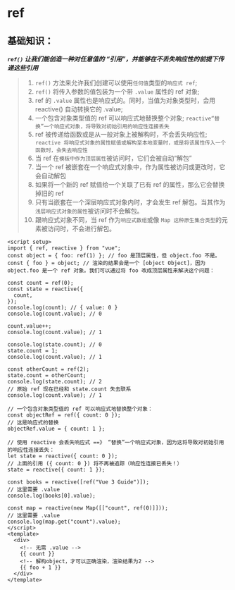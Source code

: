 # ref

## 基础知识：

**_`ref()` 让我们能创造一种对任意值的 “引用”，并能够在不丢失响应性的前提下传递这些引用_**

> 1. `ref()` 方法来允许我们创建可以使用`任何值`类型的`响应式 ref`;
> 2. `ref()` 将传入参数的值包装为一个带 `.value` 属性的 ref 对象;
> 3. ref 的 `.value` 属性也是响应式的。同时，当值为对象类型时，会用 reactive() 自动转换它的 .value;
> 4. 一个包含对象类型值的 ref 可以响应式地替换整个对象; `reactive“替换”一个响应式对象，将导致对初始引用的响应性连接丢失`
> 5. ref 被传递给函数或是从一般对象上被解构时，不会丢失响应性; `reactive 将响应式对象的属性赋值或解构至本地变量时，或是将该属性传入一个函数时，会失去响应性`
> 6. 当 ref 在`模板中作为顶层属性`被访问时，它们会被自动“解包”
> 7. 当一个 ref 被嵌套在一个响应式对象中，作为属性被访问或更改时，它会自动解包
> 8. 如果将一个新的 ref 赋值给一个关联了已有 ref 的属性，那么它会替换掉旧的 ref
> 9. 只有当嵌套在一个深层响应式对象内时，才会发生 ref 解包。当其作为`浅层响应式对象的属性`被访问时不会解包。
> 10. 跟响应式对象不同，当 ref 作为`响应式数组`或像 `Map 这种原生集合类型`的元素被访问时，不会进行解包。

```vue
<script setup>
import { ref, reactive } from "vue";
const object = { foo: ref(1) }; // foo 是顶层属性，但 object.foo 不是。
const { foo } = object; // 渲染的结果会是一个 [object Object]，因为 object.foo 是一个 ref 对象。我们可以通过将 foo 改成顶层属性来解决这个问题：

const count = ref(0);
const state = reactive({
  count,
});
console.log(count); // { value: 0 }
console.log(count.value); // 0

count.value++;
console.log(count.value); // 1

console.log(state.count); // 0
state.count = 1;
console.log(count.value); // 1

const otherCount = ref(2);
state.count = otherCount;
console.log(state.count); // 2
// 原始 ref 现在已经和 state.count 失去联系
console.log(count.value); // 1

// 一个包含对象类型值的 ref 可以响应式地替换整个对象：
const objectRef = ref({ count: 0 });
// 这是响应式的替换
objectRef.value = { count: 1 };

// 使用 reactive 会丢失响应式 ==》 “替换”一个响应式对象，因为这将导致对初始引用的响应性连接丢失：
let state = reactive({ count: 0 });
// 上面的引用 ({ count: 0 }) 将不再被追踪（响应性连接已丢失！）
state = reactive({ count: 1 });

const books = reactive([ref("Vue 3 Guide")]);
// 这里需要 .value
console.log(books[0].value);

const map = reactive(new Map([["count", ref(0)]]));
// 这里需要 .value
console.log(map.get("count").value);
</script>
<template>
  <div>
    <!-- 无需 .value -->
    {{ count }}
    <!-- 解构object，才可以正确渲染，渲染结果为2 -->
    {{ foo + 1 }}
  </div>
</template>
```
